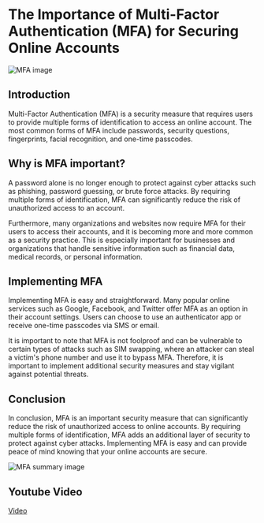 # The Importance of Multi-Factor Authentication (MFA) for Securing Online Accounts

![MFA image](https://fractionalciso.com/wp-content/uploads/2021/01/Multi-Factor_Authentication_Explained.jpg)

## Introduction

Multi-Factor Authentication (MFA) is a security measure that requires users to provide multiple forms of identification to access an online account. The most common forms of MFA include passwords, security questions, fingerprints, facial recognition, and one-time passcodes. 

## Why is MFA important?

A password alone is no longer enough to protect against cyber attacks such as phishing, password guessing, or brute force attacks. By requiring multiple forms of identification, MFA can significantly reduce the risk of unauthorized access to an account. 

Furthermore, many organizations and websites now require MFA for their users to access their accounts, and it is becoming more and more common as a security practice. This is especially important for businesses and organizations that handle sensitive information such as financial data, medical records, or personal information.

## Implementing MFA

Implementing MFA is easy and straightforward. Many popular online services such as Google, Facebook, and Twitter offer MFA as an option in their account settings. Users can choose to use an authenticator app or receive one-time passcodes via SMS or email. 

It is important to note that MFA is not foolproof and can be vulnerable to certain types of attacks such as SIM swapping, where an attacker can steal a victim's phone number and use it to bypass MFA. Therefore, it is important to implement additional security measures and stay vigilant against potential threats.

## Conclusion

In conclusion, MFA is an important security measure that can significantly reduce the risk of unauthorized access to online accounts. By requiring multiple forms of identification, MFA adds an additional layer of security to protect against cyber attacks. Implementing MFA is easy and can provide peace of mind knowing that your online accounts are secure. 

![MFA summary image](https://th.bing.com/th/id/R.a058dbee633943866a576942991f9a0a?rik=F7ZMkmNg%2bCR5LQ&pid=ImgRaw&r=0)

## Youtube Video
[Video](yt.com)
